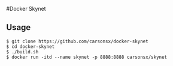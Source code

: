 #Docker Skynet

## Usage

```console
$ git clone https://github.com/carsonsx/docker-skynet
$ cd docker-skynet
$ ./build.sh
$ docker run -itd --name skynet -p 8888:8888 carsonsx/skynet
```